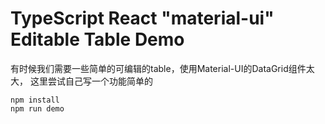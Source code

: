 TypeScript React "material-ui" Editable Table Demo
=========================================

有时候我们需要一些简单的可编辑的table，使用Material-UI的DataGrid组件太大，
这里尝试自己写一个功能简单的

```
npm install
npm run demo
```
